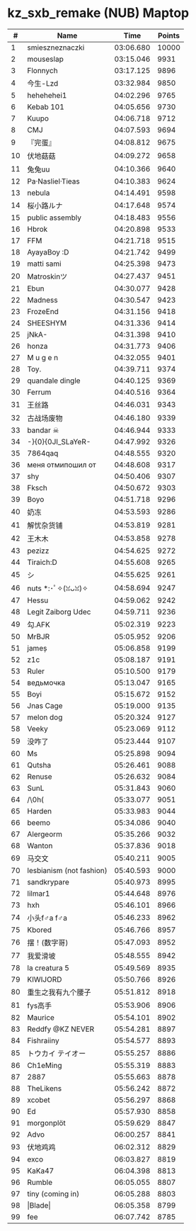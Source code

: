 # kz_sxb_remake (NUB) Maptop

|  # | Name | Time | Points |
|-------------- | -------------- | -------------- | -------------- | 
| 1 | smieszneznaczki | 03:06.680 | 10000 | 
| 2 | mouseslap | 03:15.046 | 9931 | 
| 3 | Flonnych | 03:17.125 | 9896 | 
| 4 | 今生-Lzd | 03:32.984 | 9850 | 
| 5 | hehehehei1 | 04:02.296 | 9765 | 
| 6 | Kebab 101 | 04:05.656 | 9730 | 
| 7 | Kuupo | 04:06.718 | 9712 | 
| 8 | CMJ | 04:07.593 | 9694 | 
| 9 | 『完蛋』 | 04:08.812 | 9675 | 
| 10 | 伏地菇菇 | 04:09.272 | 9658 | 
| 11 | 兔兔uu | 04:10.366 | 9640 | 
| 12 | Pa·Nasliel·Tieas | 04:10.383 | 9624 | 
| 13 | nebula | 04:14.491 | 9598 | 
| 14 | 桜小路ルナ | 04:17.648 | 9574 | 
| 15 | public assembly | 04:18.483 | 9556 | 
| 16 | Hbrok | 04:20.898 | 9533 | 
| 17 | FFM | 04:21.718 | 9515 | 
| 18 | AyayaBoy :D | 04:21.742 | 9499 | 
| 19 | matti sami | 04:25.398 | 9473 | 
| 20 | Matroskinツ | 04:27.437 | 9451 | 
| 21 | Ebun | 04:30.077 | 9428 | 
| 22 | Madness | 04:30.547 | 9423 | 
| 23 | FrozeEnd | 04:31.156 | 9418 | 
| 24 | SHEESHYM | 04:31.336 | 9414 | 
| 25 | jNkA- | 04:31.398 | 9410 | 
| 26 | honza | 04:31.773 | 9406 | 
| 27 | M u g e n | 04:32.055 | 9401 | 
| 28 | Toy. | 04:39.711 | 9374 | 
| 29 | quandale dingle | 04:40.125 | 9369 | 
| 30 | Ferrum | 04:40.516 | 9364 | 
| 31 | 王丝路 | 04:46.031 | 9343 | 
| 32 | 古战场废物 | 04:46.180 | 9339 | 
| 33 | bandar ☠ | 04:46.944 | 9333 | 
| 34 | -}{0}{0JI_SLaYeR- | 04:47.992 | 9326 | 
| 35 | 7864qaq | 04:48.555 | 9320 | 
| 36 | меня отмипошил от | 04:48.608 | 9317 | 
| 37 | shy | 04:50.406 | 9307 | 
| 38 | Fksch | 04:50.672 | 9303 | 
| 39 | Boyo | 04:51.718 | 9296 | 
| 40 | 奶冻 | 04:53.593 | 9286 | 
| 41 | 解忧杂货铺 | 04:53.819 | 9281 | 
| 42 | 王木木 | 04:53.858 | 9278 | 
| 43 | pezizz | 04:54.625 | 9272 | 
| 44 | Tiraich:D | 04:55.608 | 9265 | 
| 45 | シ | 04:55.625 | 9261 | 
| 46 | nuts *:･ﾟ✧(ꈍᴗꈍ)✧ | 04:58.694 | 9247 | 
| 47 | Hessu | 04:59.062 | 9242 | 
| 48 | Legit Zaiborg Udec | 04:59.711 | 9236 | 
| 49 | 勾.AFK | 05:02.319 | 9223 | 
| 50 | MrBJR | 05:05.952 | 9206 | 
| 51 | jameș | 05:06.858 | 9199 | 
| 52 | z1c | 05:08.187 | 9191 | 
| 53 | Ruler | 05:10.500 | 9179 | 
| 54 | ведьмочка | 05:13.047 | 9165 | 
| 55 | Boyi | 05:15.672 | 9152 | 
| 56 | Jnas Cage | 05:19.000 | 9135 | 
| 57 | melon dog | 05:20.324 | 9127 | 
| 58 | Veeky | 05:23.069 | 9112 | 
| 59 | 没咋了 | 05:23.444 | 9107 | 
| 60 | Ms | 05:25.898 | 9094 | 
| 61 | Qutsha | 05:26.461 | 9088 | 
| 62 | Renuse | 05:26.632 | 9084 | 
| 63 | SunL | 05:31.843 | 9060 | 
| 64 | /\0h( | 05:33.077 | 9051 | 
| 65 | Harden | 05:33.983 | 9044 | 
| 66 | beemo | 05:34.086 | 9040 | 
| 67 | Alergeorm | 05:35.266 | 9032 | 
| 68 | Wanton | 05:37.836 | 9018 | 
| 69 | 马交文 | 05:40.211 | 9005 | 
| 70 | lesbianism (not fashion) | 05:40.593 | 9000 | 
| 71 | sandkrypare | 05:40.973 | 8995 | 
| 72 | lilmar1 | 05:44.648 | 8976 | 
| 73 | hxh | 05:46.101 | 8966 | 
| 74 | 小头f♂a f♂a | 05:46.233 | 8962 | 
| 75 | Kbored | 05:46.766 | 8957 | 
| 76 | 摆！(数字哥) | 05:47.093 | 8952 | 
| 77 | 我爱滑坡 | 05:48.555 | 8942 | 
| 78 | la creatura 5 | 05:49.569 | 8935 | 
| 79 | KIWIJORD | 05:50.766 | 8926 | 
| 80 | 重生之我有九个腰子 | 05:51.812 | 8918 | 
| 81 | fys高手 | 05:53.906 | 8906 | 
| 82 | Maurice | 05:54.101 | 8902 | 
| 83 | Reddfy @KZ NEVER | 05:54.281 | 8897 | 
| 84 | Fishraiiny | 05:54.577 | 8893 | 
| 85 | トウカイ テイオー | 05:55.257 | 8886 | 
| 86 | Ch1eMing | 05:55.319 | 8883 | 
| 87 | 2887 | 05:55.663 | 8878 | 
| 88 | TheLikens | 05:56.242 | 8872 | 
| 89 | xcobet | 05:56.297 | 8868 | 
| 90 | Ed | 05:57.930 | 8858 | 
| 91 | morgonplöt | 05:59.629 | 8847 | 
| 92 | Advo | 06:00.257 | 8841 | 
| 93 | 伏地鸡鸡 | 06:02.312 | 8829 | 
| 94 | exco | 06:03.827 | 8819 | 
| 95 | KaKa47 | 06:04.398 | 8813 | 
| 96 | Rumble | 06:05.055 | 8807 | 
| 97 | tiny (coming in) | 06:05.288 | 8803 | 
| 98 | \|Blade\| | 06:05.358 | 8799 | 
| 99 | fee | 06:07.742 | 8785 | 

